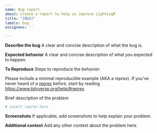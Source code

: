 ```yaml
---
name: Bug report
about: Create a report to help us improve LightLogR
title: "[BUG]"
labels: bug
assignees: ''

---
```


**Describe the bug**
A clear and concise description of what the bug is.

**Expected behavior**
A clear and concise description of what you expected to happen.

**To Reproduce**
Steps to reproduce the behavior:

Please include a minimal reproducible example (AKA a reprex). If you've never heard of a [reprex](http://reprex.tidyverse.org/) before, start by reading <https://www.tidyverse.org/help/#reprex>.

Brief description of the problem

```r
# insert reprex here
```

**Screenshots**
If applicable, add screenshots to help explain your problem.

**Additional context**
Add any other context about the problem here.
